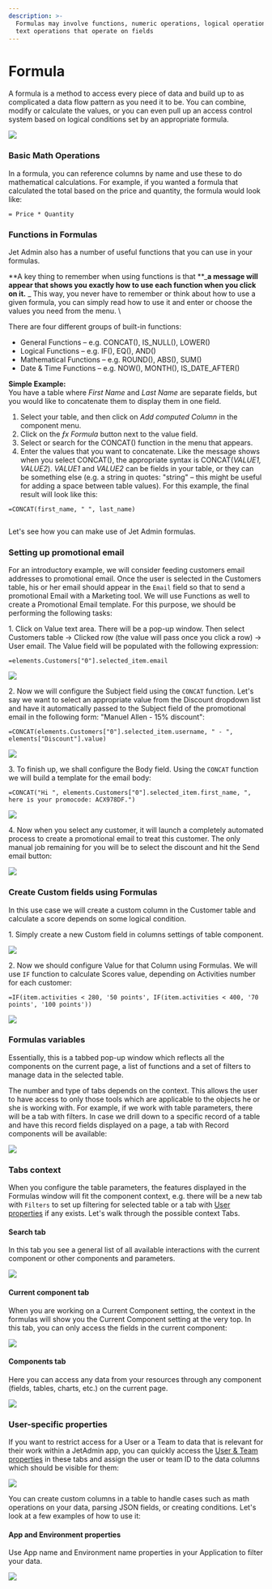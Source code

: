 ```yaml
---
description: >-
  Formulas may involve functions, numeric operations, logical operations, and
  text operations that operate on fields
---
```


# Formula

A formula is a method to access every piece of data and build up to as complicated a data flow pattern as you need it to be. You can combine, modify or calculate the values, or you can even pull up an access control system based on logical conditions set by an appropriate formula.

![](../.gitbook/assets/testgif46.gif)

### Basic Math Operations

In a formula, you can reference columns by name and use these to do mathematical calculations. For example, if you wanted a formula that calculated the total based on the price and quantity, the formula would look like:

```
= Price * Quantity
```

### Functions in Formulas

Jet Admin also has a number of useful functions that you can use in your formulas.

**A key thing to remember when using functions is that **_**a message will appear that shows you exactly how to use each function when you click on it.** _ This way, you never have to remember or think about how to use a given formula, you can simply read how to use it and enter or choose the values you need from the menu. \


There are four different groups of built-in functions:

* General Functions – e.g. CONCAT(), IS\_NULL(), LOWER()
* Logical Functions – e.g. IF(), EQ(), AND()
* Mathematical Functions – e.g. ROUND(), ABS(), SUM()
* Date & Time Functions – e.g. NOW(), MONTH(), IS\_DATE\_AFTER()

**Simple Example:**\
You have a table where _First Name_ and _Last Name_ are separate fields, but you would like to concatenate them to display them in one field.

1. Select your table, and then click on _Add computed Column_ in the component menu.
2. Click on the _ƒx Formula_ button next to the value field.
3. Select or search for the CONCAT() function in the menu that appears.
4. Enter the values that you want to concatenate. Like the message shows when you select CONCAT(), the appropriate syntax is CONCAT(_VALUE1,_ _VALUE2_). _VALUE1_ and _VALUE2_ can be fields in your table, or they can be something else (e.g. a string in quotes: "string" – this might be useful for adding a space between table values). For this example, the final result will look like this:

```
=CONCAT(first_name, " ", last_name)
```

<figure><img src="../.gitbook/assets/Untitled16 (1).gif" alt=""><figcaption></figcaption></figure>

Let's see how you can make use of Jet Admin formulas.

### Setting up promotional email

For an introductory example, we will consider feeding customers email addresses to promotional email. Once the user is selected in the Customers table, his or her email should appear in the `Email` field so that to send a promotional Email with a Marketing tool. We will use Functions as well to create a Promotional Email template. For this purpose, we should be performing the following tasks:

1\. Click on Value text area. There will be a pop-up window. Then select Customers table  -> Clicked row (the value will pass once you click a row) -> User email. The Value field will be populated with the following expression:

`=elements.Customers["0"].selected_item.email`

![](../.gitbook/assets/testgif47.gif)

2\. Now we will configure the Subject field using the `CONCAT` function. Let's say we want to select an appropriate value from the Discount dropdown list and have it automatically passed to the Subject field of the promotional email in the following form: "Manuel Allen - 15% discount":

`=CONCAT(elements.Customers["0"].selected_item.username, " - ", elements["Discount"].value)`

![](../.gitbook/assets/testgif48.gif)

3\. To finish up, we shall configure the Body field. Using the `CONCAT` function we will build a template for the email body:

`=CONCAT("Hi ", elements.Customers["0"].selected_item.first_name, ", here is your promocode: ACX978DF.")`

![](../.gitbook/assets/testgif50.gif)

4\. Now when you select any customer, it will launch a completely automated process to create a promotional email to treat this customer. The only manual job remaining for you will be to select the discount and hit the Send email button:

![](../.gitbook/assets/testgif51.gif)

### Create Custom fields using Formulas

In this use case we will create a custom column in the Customer table and calculate a score depends on some logical condition.

1\. Simply create a new Custom field in columns settings of table component.&#x20;

![](../.gitbook/assets/testgif52.gif)

2\. Now we should configure Value for that Column using Formulas. We will use `IF` function to calculate Scores value, depending on Activities number for each customer:

`=IF(item.activities < 280, '50 points', IF(item.activities < 400, '70 points', '100 points'))`

![](../.gitbook/assets/testgif53.gif)

### Formulas variables

Essentially, this is a tabbed pop-up window which reflects all the components on the current page, a list of functions and a set of filters to manage data in the selected table.&#x20;

The number and type of tabs depends on the context. This allows the user to have access to only those tools which are applicable to the objects he or she is working with. For example, if we work with table parameters, there will be a tab with filters. In case we drill down to a specific record of a table and have this record fields displayed on a page, a tab with Record components will be available:

![](../.gitbook/assets/testgif46.gif)

### Tabs context

When you configure the table parameters, the features displayed in the Formulas window will fit the component context, e.g. there will be a new tab with `Filters` to set up filtering for selected table or a tab with [User properties](security-and-privacy/user-and-team-properties.md) if any exists. Let's walk through the possible context Tabs.

#### Search tab

In this tab you see a general list of all available interactions with the current component or other components and parameters.&#x20;

![](../.gitbook/assets/testgif54.gif)

#### Current component tab

When you are working on a Current Component setting, the context in the formulas will show you the Current Component setting at the very top. In this tab, you can only access the fields in the current component:

![](../.gitbook/assets/testgif55.gif)

#### Components tab

Here you can access any data from your resources through any component (fields, tables, charts, etc.) on the current page.

![](../.gitbook/assets/testgif56.gif)

### User-specific properties

If you want to restrict access for a User or a Team to data that is relevant for their work within a JetAdmin app, you can quickly access the [User & Team properties](security-and-privacy/user-and-team-properties.md) in these tabs and assign the user or team ID to the data columns which should be visible for them:&#x20;

![](../.gitbook/assets/testgif57.gif)

You can create custom columns in a table to handle cases such as math operations on your data, parsing JSON fields, or creating conditions. Let's look at a few examples of how to use it:

#### App and Environment properties

Use App name and Environment name properties in your Application to filter your data.

&#x20;![](../.gitbook/assets/app1.jpg)




